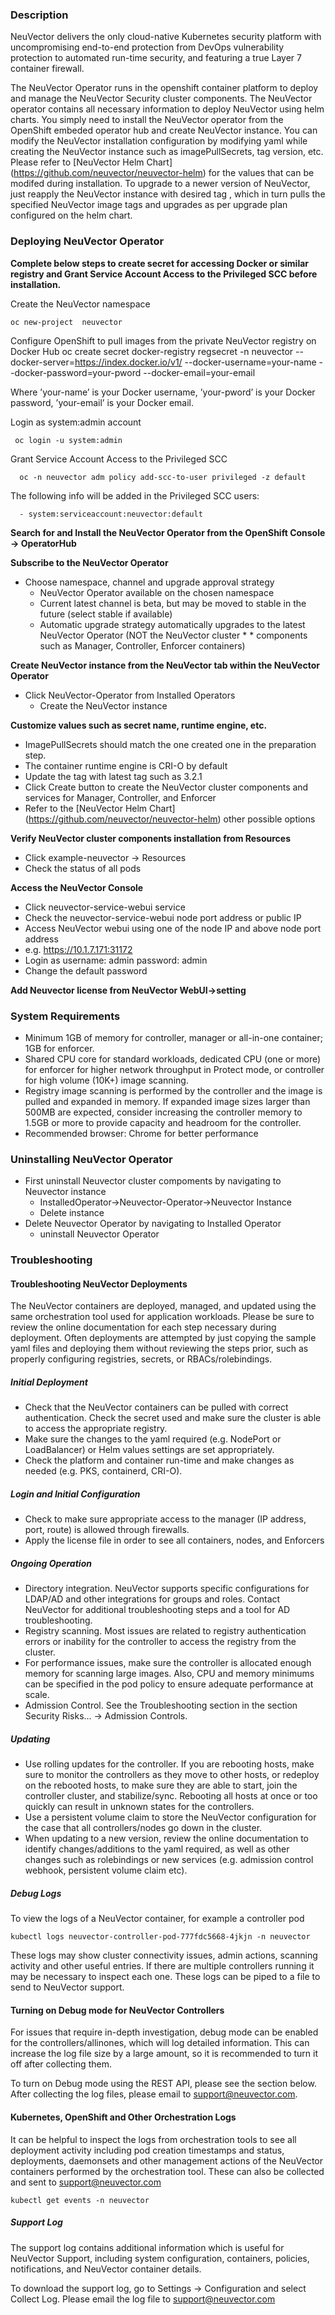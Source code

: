 ### Description
NeuVector delivers the only cloud-native Kubernetes security platform with uncompromising end-to-end protection from DevOps vulnerability protection to automated run-time security, and featuring a true Layer 7 container firewall.

The NeuVector Operator runs  in the openshift container platform to deploy and manage the NeuVector Security cluster components. The NeuVector operator contains all necessary information to deploy NeuVector using helm charts. You simply need to install the NeuVector operator from the OpenShift embeded operator hub and create NeuVector instance. You can modify the NeuVector installation configuration by modifying yaml while creating the NeuVector instance such as imagePullSecrets, tag version, etc. Please refer to [NeuVector Helm Chart] (https://github.com/neuvector/neuvector-helm) for the values that can be modifed during installation. To upgrade to a newer version of NeuVector, just reapply the NeuVector instance with desired tag , which in turn pulls the specified NeuVector image tags and upgrades as per upgrade plan configured on the helm chart. 

### Deploying NeuVector Operator
**Complete below steps to create secret for accessing Docker or similar registry and Grant Service Account Access to the Privileged SCC before installation.**

Create the NeuVector namespace

    oc new-project  neuvector
    
Configure OpenShift to pull images from the private NeuVector registry on Docker Hub
    oc create secret docker-registry regsecret -n neuvector --docker-server=https://index.docker.io/v1/ --docker-username=your-name --docker-password=your-pword --docker-email=your-email
    
Where ’your-name’ is your Docker username, ’your-pword’ is your Docker password, ’your-email’ is your Docker email.

Login as system:admin account

     oc login -u system:admin
     
Grant Service Account Access to the Privileged SCC

      oc -n neuvector adm policy add-scc-to-user privileged -z default
      
The following info will be added in the Privileged SCC users:

      - system:serviceaccount:neuvector:default

**Search for and Install the NeuVector Operator from the OpenShift Console -> OperatorHub**

**Subscribe to the NeuVector Operator**
* Choose namespace, channel and upgrade approval strategy
  *  NeuVector Operator available on the chosen namespace
  *  Current latest channel is beta, but may be moved to stable in the future (select stable if available)
  *  Automatic upgrade strategy automatically upgrades to the latest NeuVector Operator (NOT the NeuVector cluster   *   *  components such as Manager, Controller, Enforcer containers)

**Create NeuVector instance from the NeuVector tab within the NeuVector Operator**
* Click NeuVector-Operator from Installed Operators
  *  Create the NeuVector instance

**Customize values such as secret name, runtime engine, etc.**
* ImagePullSecrets should match the one created one in the preparation step.
* The container runtime engine is CRI-O by default
* Update the tag with latest tag such as 3.2.1
* Click Create button to create the NeuVector cluster components and services for Manager, Controller, and Enforcer
* Refer to the [NeuVector Helm Chart] (https://github.com/neuvector/neuvector-helm) other possible options

**Verify NeuVector cluster components installation from Resources**
* Click example-neuvector -> Resources
* Check the status of all pods

**Access the NeuVector Console**
* Click neuvector-service-webui service
* Check the neuvector-service-webui node port address or public IP
* Access NeuVector webui using one of the node IP and above node port address
* e.g. https://10.1.7.171:31172
* Login as username: admin password: admin
* Change the default password

**Add Neuvector license from NeuVector WebUI->setting**

### System Requirements
* Minimum 1GB of memory for controller, manager or all-in-one container; 1GB for enforcer.
* Shared CPU core for standard workloads, dedicated CPU (one or more) for enforcer for higher network throughput in Protect mode, or controller for high volume (10K+) image scanning.
* Registry image scanning is performed by the controller and the image is pulled and expanded in memory. If expanded image sizes larger than 500MB are expected, consider increasing the controller memory to 1.5GB or more to provide capacity and headroom for the controller.
* Recommended browser: Chrome for better performance

### Uninstalling NeuVector Operator

* First uninstall Neuvector cluster compoments by navigating to Neuvector instance
    *  InstalledOperator->Neuvector-Operator->Neuvector Instance
    *  Delete instance
* Delete Neuvector Operator by navigating to Installed Operator
    * uninstall Neuvector Operator


### Troubleshooting

#### Troubleshooting NeuVector Deployments
The NeuVector containers are deployed, managed, and updated using the same orchestration tool used for application workloads. Please be sure to review the online documentation for each step necessary during deployment. Often deployments are attempted by just copying the sample yaml files and deploying them without reviewing the steps prior, such as properly configuring registries, secrets, or RBACs/rolebindings.

##### Initial Deployment
* Check that the NeuVector containers can be pulled with correct authentication. Check the secret used and make sure the cluster is able to access the appropriate registry.
* Make sure the changes to the yaml required (e.g. NodePort or LoadBalancer) or Helm values settings are set appropriately.
* Check the platform and container run-time and make changes as needed (e.g. PKS, containerd, CRI-O).

##### Login and Initial Configuration
* Check to make sure appropriate access to the manager (IP address, port, route) is allowed through firewalls.
* Apply the license file in order to see all containers, nodes, and Enforcers

##### Ongoing Operation
* Directory integration. NeuVector supports specific configurations for LDAP/AD and other integrations for groups and roles. Contact NeuVector for additional troubleshooting steps and a tool for AD troubleshooting.
* Registry scanning. Most issues are related to registry authentication errors or inability for the controller to access the registry from the cluster.
* For performance issues, make sure the controller is allocated enough memory for scanning large images. Also, CPU and memory minimums can be specified in the pod policy to ensure adequate performance at scale.
* Admission Control. See the Troubleshooting section in the section Security Risks... -> Admission Controls.

##### Updating
* Use rolling updates for the controller. If you are rebooting hosts, make sure to monitor the controllers as they move to other hosts, or redeploy on the rebooted hosts, to make sure they are able to start, join the controller cluster, and stabilize/sync. Rebooting all hosts at once or too quickly can result in unknown states for the controllers.
* Use a persistent volume claim to store the NeuVector configuration for the case that all controllers/nodes go down in the cluster.
* When updating to a new version, review the online documentation to identify changes/additions to the yaml required, as well as other changes such as rolebindings or new services (e.g. admission control webhook, persistent volume claim etc).

##### Debug Logs
To view the logs of a NeuVector container, for example a controller pod

```kubectl logs neuvector-controller-pod-777fdc5668-4jkjn -n neuvector```

These logs may show cluster connectivity issues, admin actions, scanning activity and other useful entries. If there are multiple controllers running it may be necessary to inspect each one. These logs can be piped to a file to send to NeuVector support.

#### Turning on Debug mode for NeuVector Controllers
For issues that require in-depth investigation, debug mode can be enabled for the controllers/allinones, which will log detailed information. This can increase the log file size by a large amount, so it is recommended to turn it off after collecting them.

To turn on Debug mode using the REST API, please see the section below. After collecting the log files, please email to support@neuvector.com.

#### Kubernetes, OpenShift and Other Orchestration Logs
It can be helpful to inspect the logs from orchestration tools to see all deployment activity including pod creation timestamps and status, deployments, daemonsets and other management actions of the NeuVector containers performed by the orchestration tool. These can also be collected and sent to support@neuvector.com

```kubectl get events -n neuvector```
    
##### Support Log
The support log contains additional information which is useful for NeuVector Support, including system configuration, containers, policies, notifications, and NeuVector container details.

To download the support log, go to Settings -> Configuration and select Collect Log. Please email the log file to support@neuvector.com    